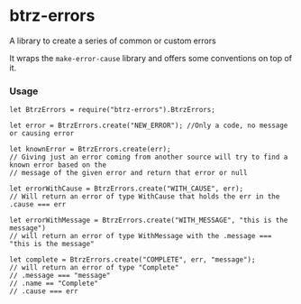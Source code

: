 # btrz-errors

A library to create a series of common or custom errors

It wraps the `make-error-cause` library and offers some conventions on top of it.

### Usage

    let BtrzErrors = require("btrz-errors").BtrzErrors;

    let error = BtrzErrors.create("NEW_ERROR"); //Only a code, no message or causing error

    let knownError = BtrzErrors.create(err);
    // Giving just an error coming from another source will try to find a known error based on the
    // message of the given error and return that error or null

    let errorWithCause = BtrzErrors.create("WITH_CAUSE", err);
    // Will return an error of type WithCause that holds the err in the .cause === err

    let errorWithMessage = BtrzErrors.create("WITH_MESSAGE", "this is the message")
    // will return an error of type WithMessage with the .message === "this is the message"

    let complete = BtrzErrors.create("COMPLETE", err, "message");
    // will return an error of type "Complete"
    // .message === "message"
    // .name == "Complete"
    // .cause === err
    
